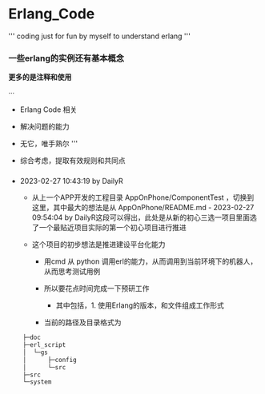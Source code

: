 # Erlang_Code

'''
 coding just for fun by myself to understand erlang
'''

### 一些erlang的实例还有基本概念


**更多的是注释和使用**


···
- Erlang Code 相关

- 解决问题的能力

- 无它，唯手熟尔
'''

- 综合考虑，提取有效规则和共同点

###

- 2023-02-27 10:43:19 by DailyR

    - 从上一个APP开发的工程目录 AppOnPhone/ComponentTest ，切换到这里，其中最大的想法是从 AppOnPhone/README.md - 2023-02-27 09:54:04 by DailyR这段可以得出，此处是从新的初心三选一项目里面选了一个最贴近项目实际的第一个初心项目进行推进

    - 这个项目的初步想法是推进建设平台化能力

        - 用cmd 从 python 调用erl的能力，从而调用到当前环境下的机器人，从而思考测试用例

        - 所以要花点时间完成一下预研工作

            - 其中包括，1. 使用Erlang的版本，和文件组成工作形式

        - 当前的路径及目录格式为
```bash
    ├─doc
    ├─erl_script
    │  └─gs
    │      ├─config
    │      └─src
    ├─src
    └─system
```
